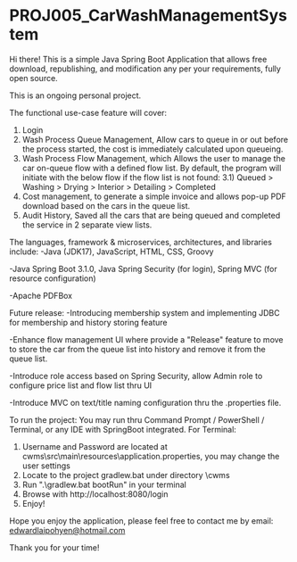 # PROJ005_CarWashManagementSystem

Hi there! This is a simple Java Spring Boot Application that allows free download, republishing, and modification any per your requirements, fully open source.

This is an ongoing personal project.

The functional use-case feature will cover:
1) Login
2) Wash Process Queue Management, Allow cars to queue in or out before the process started, the cost is immediately calculated upon queueing.
3) Wash Process Flow Management, which Allows the user to manage the car on-queue flow with a defined flow list. By default, the program will initiate with the below flow if the flow list is not found:
3.1) Queued > Washing > Drying > Interior > Detailing > Completed
4) Cost management, to generate a simple invoice and allows pop-up PDF download based on the cars in the queue list.
5) Audit History, Saved all the cars that are being queued and completed the service in 2 separate view lists.

The languages, framework & microservices, architectures, and libraries include:
-Java (JDK17), JavaScript, HTML, CSS, Groovy

-Java Spring Boot 3.1.0, Java Spring Security (for login), Spring MVC (for resource configuration)

-Apache PDFBox

Future release:
-Introducing membership system and implementing JDBC for membership and history storing feature

-Enhance flow management UI where provide a "Release" feature to move to store the car from the queue list into history and remove it from the queue list.

-Introduce role access based on Spring Security, allow Admin role to configure price list and flow list thru UI

-Introduce MVC on text/title naming configuration thru the .properties file.

To run the project:
You may run thru Command Prompt / PowerShell / Terminal, or any IDE with SpringBoot integrated.
For Terminal:
1) Username and Password are located at cwms\src\main\resources\application.properties, you may change the user settings
2) Locate to the project gradlew.bat under directory \cwms
3) Run ".\gradlew.bat bootRun" in your terminal
4) Browse with http://localhost:8080/login
5) Enjoy!

Hope you enjoy the application, please feel free to contact me by email: edwardlaipohyen@hotmail.com

Thank you for your time!
